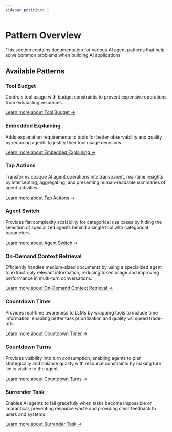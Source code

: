 ```yaml
---
sidebar_position: 1
---
```


# Pattern Overview

This section contains documentation for various AI agent patterns that help solve common problems when building AI applications.

## Available Patterns

### Tool Budget
Controls tool usage with budget constraints to prevent expensive operations from exhausting resources.

[Learn more about Tool Budget →](./tool-budget)

### Embedded Explaining
Adds explanation requirements to tools for better observability and quality by requiring agents to justify their tool usage decisions.

[Learn more about Embedded Explaining →](./embedded-explaining)

### Tap Actions
Transforms opaque AI agent operations into transparent, real-time insights by intercepting, aggregating, and presenting human-readable summaries of agent activities.

[Learn more about Tap Actions →](./tap-actions)

### Agent Switch
Provides flat complexity scalability for categorical use cases by hiding the selection of specialized agents behind a single tool with categorical parameters.

[Learn more about Agent Switch →](./agent-switch)

### On-Demand Context Retrieval
Efficiently handles medium-sized documents by using a specialized agent to extract only relevant information, reducing token usage and improving performance in multi-turn conversations.

[Learn more about On-Demand Context Retrieval →](./on-demand-context-retrieval)

### Countdown Timer
Provides real-time awareness to LLMs by wrapping tools to include time information, enabling better task prioritization and quality vs. speed trade-offs.

[Learn more about Countdown Timer →](./countdown-timer)

### Countdown Turns
Provides visibility into turn consumption, enabling agents to plan strategically and balance quality with resource constraints by making turn limits visible to the agent.

[Learn more about Countdown Turns →](./countdown-turns)

### Surrender Task
Enables AI agents to fail gracefully when tasks become impossible or impractical, preventing resource waste and providing clear feedback to users and systems.

[Learn more about Surrender Task →](./surrender-task) 